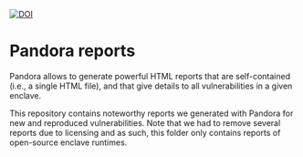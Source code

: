 [![DOI](https://zenodo.org/badge/730333848.svg)](https://zenodo.org/doi/10.5281/zenodo.10390419)

# Pandora reports

Pandora allows to generate powerful HTML reports that are self-contained (i.e., a single HTML file), and that give details to all vulnerabilities in a given enclave.

This repository contains noteworthy reports we generated with Pandora for new and reproduced vulnerabilities. Note that we had to remove several reports due to licensing and as such, this folder only contains reports of open-source enclave runtimes.
